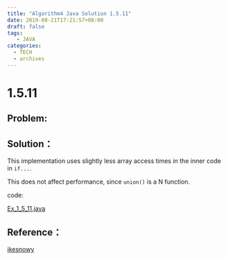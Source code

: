 ```yaml
---
title: "Algorithm4 Java Solution 1.5.11"
date: 2019-08-21T17:21:57+08:00
draft: false
tags:
   - JAVA
categories:
  - TECH
  - archives
---
```



# 1.5.11

## Problem:


## Solution：

This implementation uses slightly less array access times in the inner code in `if...`.

This does not affect performance, since `union()` is a N function.

code:

[Ex_1_5_11.java](./Ex_1_5_11.java)


## Reference：

[ikesnowy](https://alg4.ikesnowy.com/1-5-11/)